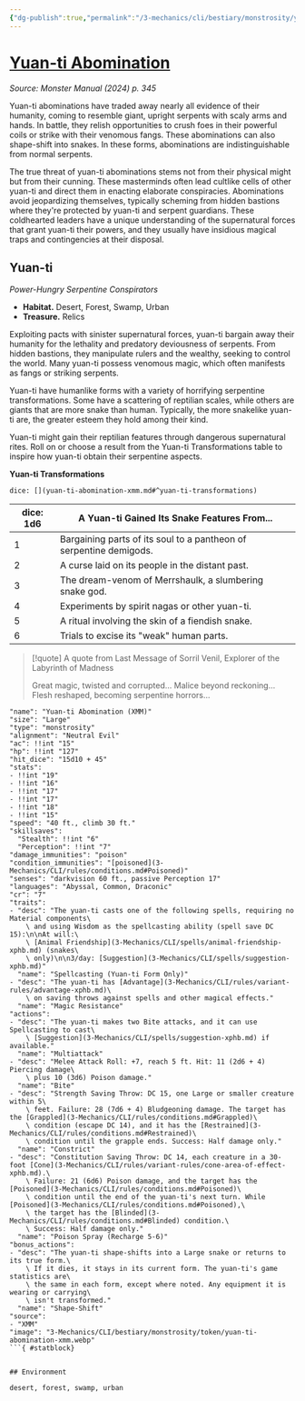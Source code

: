 ```yaml
---
{"dg-publish":true,"permalink":"/3-mechanics/cli/bestiary/monstrosity/yuan-ti-abomination-xmm/","tags":["ttrpg-cli/compendium/src/5e/xmm","ttrpg-cli/monster/cr/7","ttrpg-cli/monster/environment/desert","ttrpg-cli/monster/environment/forest","ttrpg-cli/monster/environment/swamp","ttrpg-cli/monster/environment/urban","ttrpg-cli/monster/size/large","ttrpg-cli/monster/type/monstrosity"],"noteIcon":""}
---
```


# [Yuan-ti Abomination](3-Mechanics\CLI\bestiary\monstrosity/yuan-ti-abomination-xmm.md)
*Source: Monster Manual (2024) p. 345*  

Yuan-ti abominations have traded away nearly all evidence of their humanity, coming to resemble giant, upright serpents with scaly arms and hands. In battle, they relish opportunities to crush foes in their powerful coils or strike with their venomous fangs. These abominations can also shape-shift into snakes. In these forms, abominations are indistinguishable from normal serpents.

The true threat of yuan-ti abominations stems not from their physical might but from their cunning. These masterminds often lead cultlike cells of other yuan-ti and direct them in enacting elaborate conspiracies. Abominations avoid jeopardizing themselves, typically scheming from hidden bastions where they're protected by yuan-ti and serpent guardians. These coldhearted leaders have a unique understanding of the supernatural forces that grant yuan-ti their powers, and they usually have insidious magical traps and contingencies at their disposal.

## Yuan-ti

*Power-Hungry Serpentine Conspirators*

- **Habitat.** Desert, Forest, Swamp, Urban  
- **Treasure.** Relics  

Exploiting pacts with sinister supernatural forces, yuan-ti bargain away their humanity for the lethality and predatory deviousness of serpents. From hidden bastions, they manipulate rulers and the wealthy, seeking to control the world. Many yuan-ti possess venomous magic, which often manifests as fangs or striking serpents.

Yuan-ti have humanlike forms with a variety of horrifying serpentine transformations. Some have a scattering of reptilian scales, while others are giants that are more snake than human. Typically, the more snakelike yuan-ti are, the greater esteem they hold among their kind.

Yuan-ti might gain their reptilian features through dangerous supernatural rites. Roll on or choose a result from the Yuan-ti Transformations table to inspire how yuan-ti obtain their serpentine aspects.

**Yuan-ti Transformations**

`dice: [](yuan-ti-abomination-xmm.md#^yuan-ti-transformations)`

| dice: 1d6 | A Yuan-ti Gained Its Snake Features From... |
|-----------|---------------------------------------------|
| 1 | Bargaining parts of its soul to a pantheon of serpentine demigods. |
| 2 | A curse laid on its people in the distant past. |
| 3 | The dream-venom of Merrshaulk, a slumbering snake god. |
| 4 | Experiments by spirit nagas or other yuan-ti. |
| 5 | A ritual involving the skin of a fiendish snake. |
| 6 | Trials to excise its "weak" human parts. |{ #yuan-ti-transformations}


> [!quote] A quote from Last Message of Sorril Venil, Explorer of the Labyrinth of Madness  
> 
> Great magic, twisted and corrupted... Malice beyond reckoning... Flesh reshaped, becoming serpentine horrors...


```statblock
"name": "Yuan-ti Abomination (XMM)"
"size": "Large"
"type": "monstrosity"
"alignment": "Neutral Evil"
"ac": !!int "15"
"hp": !!int "127"
"hit_dice": "15d10 + 45"
"stats":
- !!int "19"
- !!int "16"
- !!int "17"
- !!int "17"
- !!int "18"
- !!int "15"
"speed": "40 ft., climb 30 ft."
"skillsaves":
  "Stealth": !!int "6"
  "Perception": !!int "7"
"damage_immunities": "poison"
"condition_immunities": "[poisoned](3-Mechanics/CLI/rules/conditions.md#Poisoned)"
"senses": "darkvision 60 ft., passive Perception 17"
"languages": "Abyssal, Common, Draconic"
"cr": "7"
"traits":
- "desc": "The yuan-ti casts one of the following spells, requiring no Material components\
    \ and using Wisdom as the spellcasting ability (spell save DC 15):\n\nAt will:\
    \ [Animal Friendship](3-Mechanics/CLI/spells/animal-friendship-xphb.md) (snakes\
    \ only)\n\n3/day: [Suggestion](3-Mechanics/CLI/spells/suggestion-xphb.md)"
  "name": "Spellcasting (Yuan-ti Form Only)"
- "desc": "The yuan-ti has [Advantage](3-Mechanics/CLI/rules/variant-rules/advantage-xphb.md)\
    \ on saving throws against spells and other magical effects."
  "name": "Magic Resistance"
"actions":
- "desc": "The yuan-ti makes two Bite attacks, and it can use Spellcasting to cast\
    \ [Suggestion](3-Mechanics/CLI/spells/suggestion-xphb.md) if available."
  "name": "Multiattack"
- "desc": "Melee Attack Roll: +7, reach 5 ft. Hit: 11 (2d6 + 4) Piercing damage\
    \ plus 10 (3d6) Poison damage."
  "name": "Bite"
- "desc": "Strength Saving Throw: DC 15, one Large or smaller creature within 5\
    \ feet. Failure: 28 (7d6 + 4) Bludgeoning damage. The target has the [Grappled](3-Mechanics/CLI/rules/conditions.md#Grappled)\
    \ condition (escape DC 14), and it has the [Restrained](3-Mechanics/CLI/rules/conditions.md#Restrained)\
    \ condition until the grapple ends. Success: Half damage only."
  "name": "Constrict"
- "desc": "Constitution Saving Throw: DC 14, each creature in a 30-foot [Cone](3-Mechanics/CLI/rules/variant-rules/cone-area-of-effect-xphb.md).\
    \ Failure: 21 (6d6) Poison damage, and the target has the [Poisoned](3-Mechanics/CLI/rules/conditions.md#Poisoned)\
    \ condition until the end of the yuan-ti's next turn. While [Poisoned](3-Mechanics/CLI/rules/conditions.md#Poisoned),\
    \ the target has the [Blinded](3-Mechanics/CLI/rules/conditions.md#Blinded) condition.\
    \ Success: Half damage only."
  "name": "Poison Spray (Recharge 5-6)"
"bonus_actions":
- "desc": "The yuan-ti shape-shifts into a Large snake or returns to its true form.\
    \ If it dies, it stays in its current form. The yuan-ti's game statistics are\
    \ the same in each form, except where noted. Any equipment it is wearing or carrying\
    \ isn't transformed."
  "name": "Shape-Shift"
"source":
- "XMM"
"image": "3-Mechanics/CLI/bestiary/monstrosity/token/yuan-ti-abomination-xmm.webp"
```{ #statblock}


## Environment

desert, forest, swamp, urban